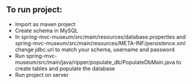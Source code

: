## To run project:

- Import as maven project
- Create schema in MySQL
- In spring-mvc-museum/src/main/resources/database.properties and spring-mvc-museum/src/main/resources/META-INF/persistence.xml change jdbc.url to match your schema, username and password
- Run spring-mvc-museum/src/main/java/ripper/populate_db/PopulateDbMain.java to create tables and populate the database
- Run project on server
